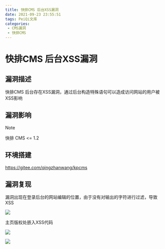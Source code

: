 ```yaml
---
title: 快排CMS 后台XSS漏洞
date: 2021-09-23 23:55:51
tags: PeiQi文库
categories:
 - CMS漏洞
 - 快排CMS
---
```


# 快排CMS 后台XSS漏洞

## 漏洞描述

快排CMS 后台存在XSS漏洞，通过后台构造特殊语句可以造成访问网站的用户被XSS影响

## 漏洞影响

> [!NOTE]
>
> 快排 CMS <= 1.2

## 环境搭建

https://gitee.com/qingzhanwang/kpcms

## 漏洞复现

漏洞出现在登录后台的网站编辑的位置，由于没有对输出的字符进行过滤，导致XSS

![](/img/20210924015253400642.png)

主页版权处嵌入XSS代码

![](/img/20210924015254273214.png)

![](/img/20210924015254597661.png)


